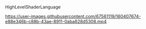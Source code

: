 
HighLevelShaderLanguage


https://user-images.githubusercontent.com/67561119/160407674-e88e346b-c88b-43ae-8911-0aba628d5308.mp4

